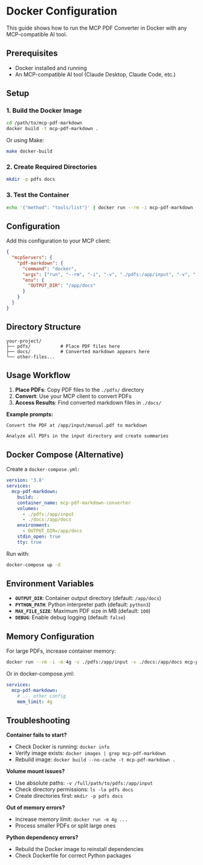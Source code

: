 # Docker Configuration

This guide shows how to run the MCP PDF Converter in Docker with any MCP-compatible AI tool.

## Prerequisites

- Docker installed and running
- An MCP-compatible AI tool (Claude Desktop, Claude Code, etc.)

## Setup

### 1. Build the Docker Image

```bash
cd /path/to/mcp-pdf-markdown
docker build -t mcp-pdf-markdown .
```

Or using Make:
```bash
make docker-build
```

### 2. Create Required Directories

```bash
mkdir -p pdfs docs
```

### 3. Test the Container

```bash
echo '{"method": "tools/list"}' | docker run --rm -i mcp-pdf-markdown
```

## Configuration

Add this configuration to your MCP client:

```json
{
  "mcpServers": {
    "pdf-markdown": {
      "command": "docker",
      "args": ["run", "--rm", "-i", "-v", "./pdfs:/app/input", "-v", "./docs:/app/docs", "mcp-pdf-markdown"],
      "env": {
        "OUTPUT_DIR": "/app/docs"
      }
    }
  }
}
```

## Directory Structure

```
your-project/
├── pdfs/           # Place PDF files here
├── docs/           # Converted markdown appears here
└── other-files...
```

## Usage Workflow

1. **Place PDFs**: Copy PDF files to the `./pdfs/` directory
2. **Convert**: Use your MCP client to convert PDFs
3. **Access Results**: Find converted markdown files in `./docs/`

**Example prompts:**
```
Convert the PDF at /app/input/manual.pdf to markdown
```

```
Analyze all PDFs in the input directory and create summaries
```

## Docker Compose (Alternative)

Create a `docker-compose.yml`:

```yaml
version: '3.8'
services:
  mcp-pdf-markdown:
    build: .
    container_name: mcp-pdf-markdown-converter
    volumes:
      - ./pdfs:/app/input
      - ./docs:/app/docs
    environment:
      - OUTPUT_DIR=/app/docs
    stdin_open: true
    tty: true
```

Run with:
```bash
docker-compose up -d
```

## Environment Variables

- **`OUTPUT_DIR`**: Container output directory (default: `/app/docs`)
- **`PYTHON_PATH`**: Python interpreter path (default: `python3`)
- **`MAX_FILE_SIZE`**: Maximum PDF size in MB (default: `100`)
- **`DEBUG`**: Enable debug logging (default: `false`)

## Memory Configuration

For large PDFs, increase container memory:

```bash
docker run --rm -i -m 4g -v ./pdfs:/app/input -v ./docs:/app/docs mcp-pdf-markdown
```

Or in docker-compose.yml:
```yaml
services:
  mcp-pdf-markdown:
    # ... other config
    mem_limit: 4g
```

## Troubleshooting

**Container fails to start?**
- Check Docker is running: `docker info`
- Verify image exists: `docker images | grep mcp-pdf-markdown`
- Rebuild image: `docker build --no-cache -t mcp-pdf-markdown .`

**Volume mount issues?**
- Use absolute paths: `-v /full/path/to/pdfs:/app/input`
- Check directory permissions: `ls -la pdfs docs`
- Create directories first: `mkdir -p pdfs docs`

**Out of memory errors?**
- Increase memory limit: `docker run -m 4g ...`
- Process smaller PDFs or split large ones

**Python dependency errors?**
- Rebuild the Docker image to reinstall dependencies
- Check Dockerfile for correct Python packages
